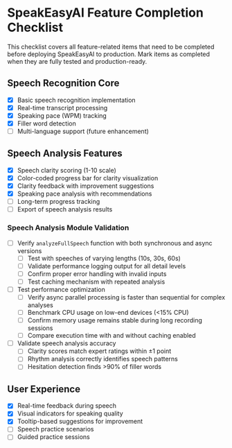 
# SpeakEasyAI Feature Completion Checklist

This checklist covers all feature-related items that need to be completed before deploying SpeakEasyAI to production. Mark items as completed when they are fully tested and production-ready.

## Speech Recognition Core
- [x] Basic speech recognition implementation
- [x] Real-time transcript processing
- [x] Speaking pace (WPM) tracking
- [x] Filler word detection
- [ ] Multi-language support (future enhancement)

## Speech Analysis Features
- [x] Speech clarity scoring (1-10 scale)
- [x] Color-coded progress bar for clarity visualization
- [x] Clarity feedback with improvement suggestions
- [x] Speaking pace analysis with recommendations
- [ ] Long-term progress tracking
- [ ] Export of speech analysis results

### Speech Analysis Module Validation
- [ ] Verify `analyzeFullSpeech` function with both synchronous and async versions
  - [ ] Test with speeches of varying lengths (10s, 30s, 60s)
  - [ ] Validate performance logging output for all detail levels
  - [ ] Confirm proper error handling with invalid inputs
  - [ ] Test caching mechanism with repeated analysis
- [ ] Test performance optimization
  - [ ] Verify async parallel processing is faster than sequential for complex analyses
  - [ ] Benchmark CPU usage on low-end devices (<15% CPU)
  - [ ] Confirm memory usage remains stable during long recording sessions
  - [ ] Compare execution time with and without caching enabled
- [ ] Validate speech analysis accuracy
  - [ ] Clarity scores match expert ratings within ±1 point
  - [ ] Rhythm analysis correctly identifies speech patterns
  - [ ] Hesitation detection finds >90% of filler words

## User Experience
- [x] Real-time feedback during speech
- [x] Visual indicators for speaking quality
- [x] Tooltip-based suggestions for improvement
- [ ] Speech practice scenarios
- [ ] Guided practice sessions
